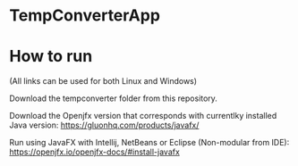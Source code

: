 # TempConverterApp

# How to run
(All links can be used for both Linux and Windows)

Download the tempconverter folder from this repository.

Download the Openjfx version that corresponds with currentlky installed Java version: https://gluonhq.com/products/javafx/

Run using JavaFX with Intellij, NetBeans or Eclipse (Non-modular from IDE): https://openjfx.io/openjfx-docs/#install-javafx

